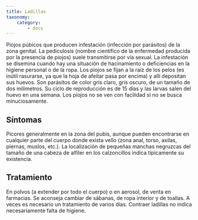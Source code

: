 ```yaml
---
title: Ladillas
taxonomy:
    category:
        - docs
---
```


Piojos púbicos que producen infestación (infección por parásitos) de la zona genital. La pediculosis (nombre científico de la enfermedad producida por la presencia de piojos) suele transmitirse por vía sexual. La infestación se disemina cuando hay una situación de hacinamiento o deficiencias en la higiene personal o de la ropa. Los piojos se fijan a la raíz de los pelos (es inútil rasurarse, ya que la hoja de afeitar pasa por encima) y allí depositan sus huevos. Son parásitos de color gris claro, gris oscuro, de un tamaño de dos milímetros. Su ciclo de reproducción es de 15 días y las larvas salen del huevo en una semana. Los piojos no se ven con facilidad si no se busca minuciosamente.

## Síntomas

Picores generalmente en la zona del pubis, aunque pueden encontrarse en cualquier parte del cuerpo donde exista vello (zona anal, torso, axilas, piernas, muslos, etc.). La localización de pequeñas manchas negruzcas del tamaño de una cabeza de alfiler en los calzoncillos indica típicamente su existencia.

## Tratamiento

En polvos (a extender por todo el cuerpo) o en aerosol, de venta en farmacias. Se aconseja cambiar de sábanas, de ropa interior y de toallas. A veces es necesario un tratamiento de varios días. Contraer ladillas no indica necesariamente falta de higiene.